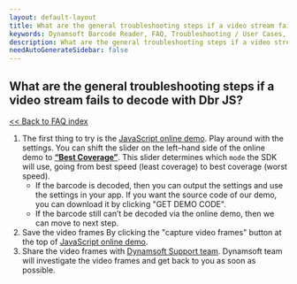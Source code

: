 ```yaml
---
layout: default-layout
title: What are the general troubleshooting steps if a video stream fails to decode with Dbr JS?
keywords: Dynamsoft Barcode Reader, FAQ, Troubleshooting / User Cases, general troubleshooting, decode fails
description: What are the general troubleshooting steps if a video stream fails to decode with Dbr JS?
needAutoGenerateSidebar: false
---
```


## What are the general troubleshooting steps if a video stream fails to decode with Dbr JS?

[<< Back to FAQ index](index.md)

1. The first thing to try is the [JavaScript online demo](https://demo.dynamsoft.com/barcode-reader-js/). Play around with the settings. You can shift the slider on the left–hand side of the online demo to [**“Best Coverage”**](https://www.dynamsoft.com/barcode-reader/programming/javascript/api-reference/BarcodeReader.html?ver=latest#updateruntimesettings). This slider determines which `mode` the SDK will use, going from best speed (least coverage) to best coverage (worst speed). 
   - If the barcode is decoded, then you can output the settings and use the settings in your app. If you want the source code of our demo, you can download it by clicking "GET DEMO CODE".
   - If the barcode still can’t be decoded via the online demo, then we can move to next step.
2. Save the video frames By clicking the "capture video frames" button at the top of [JavaScript online demo](https://demo.dynamsoft.com/barcode-reader-js/). 
3. Share the video frames with [Dynamsoft Support team](https://www.dynamsoft.com/company/contact/). Dynamsoft team will investigate the video frames and get back to you as soon as possible.